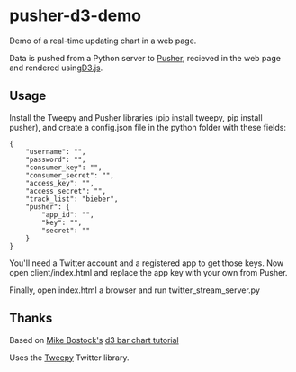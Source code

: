 # pusher-d3-demo

Demo of a real-time updating chart in a web page.

Data is pushed from a Python server to [Pusher](http://pusher.com/), recieved in the web page and rendered using[D3.js](http://mbostock.github.com/d3/).

## Usage

Install the Tweepy and Pusher libraries (pip install tweepy, pip install pusher), and create a config.json file in the python folder with these fields:

    {
        "username": "",
        "password": "",
        "consumer_key": "",
        "consumer_secret": "",
        "access_key": "",
        "access_secret": "",
        "track_list": "bieber",
        "pusher": {
            "app_id": "",
            "key": "",
            "secret": ""
        }
    }

You'll need a Twitter account and a registered app to get those keys. Now open client/index.html and replace the app key with your own from Pusher.

Finally, open index.html a browser and run twitter_stream_server.py

## Thanks

Based on [Mike Bostock's](http://bost.ocks.org/mike) [d3 bar chart tutorial](http://mbostock.github.com/d3/tutorial/bar-2.html)

Uses the [Tweepy](http://tweepy.github.com/) Twitter library.
